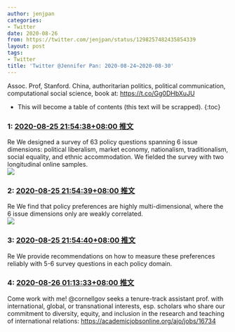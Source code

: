 ```yaml
---
author: jenjpan
categories:
- Twitter
date: 2020-08-26
from: https://twitter.com/jenjpan/status/1298257482435854339
layout: post
tags:
- Twitter
title: 'Twitter @Jennifer Pan: 2020-08-24~2020-08-30'
---
```


Assoc. Prof, Stanford. China, authoritarian politics, political communication, computational social science, book at: https://t.co/Gg0DHbXuJU 

* This will become a table of contents (this text will be scrapped).
{:toc}

### 1: [2020-08-25 21:54:38+08:00 推文](https://twitter.com/jenjpan/status/1298257482435854339)

Re We designed a survey of 63 policy questions spanning 6 issue dimensions: political liberalism, market economy, nationalism, traditionalism, social equality, and ethnic accommodation. We fielded the survey with two longitudinal online samples. <br><img src="https://pbs.twimg.com/media/EgRVwVCVoAAQJcQ?format=png&name=orig" referrerpolicy="no-referrer">

### 2: [2020-08-25 21:54:39+08:00 推文](https://twitter.com/jenjpan/status/1298257483585093632)

Re We find that policy preferences are highly multi-dimensional, where the 6 issue dimensions only are weakly correlated.<br><img style="" src="https://pbs.twimg.com/media/EgRV7_5VAAIKIZV?format=jpg&name=orig" referrerpolicy="no-referrer">

### 3: [2020-08-25 21:54:40+08:00 推文](https://twitter.com/jenjpan/status/1298257487066365952)

Re We provide recommendations on how to measure these preferences reliably with 5-6 survey questions in each policy domain.

### 4: [2020-08-26 01:13:33+08:00 推文](https://twitter.com/jessicacweiss/status/1298307537989771265)

Come work with me! @cornellgov seeks a tenure-track assistant prof. with international, global, or transnational interests, esp. scholars who share our commitment to diversity, equity, and inclusion in the research and teaching of international relations: <a href="https://academicjobsonline.org/ajo/jobs/16734" target="_blank" rel="noopener noreferrer">https://academicjobsonline.org/ajo/jobs/16734</a>

